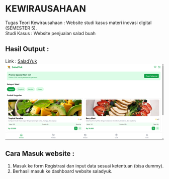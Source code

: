 # KEWIRAUSAHAAN

Tugas Teori Kewirausahaan :
Website studi kasus materi inovasi digital (SEMESTER 5).  
Studi Kasus :
Website penjualan salad buah

## Hasil Output :
Link : [SaladYuk](https://saladyuk.vercel.app/)  
![saladyuk](https://raw.githubusercontent.com/Itsnope/Kuliah/main/KEWIRAUSAHAAN/saladyuk.png)

## Cara Masuk website :
1. Masuk ke form Registrasi dan input data sesuai ketentuan (bisa dummy).
2. Berhasil masuk ke dashboard website saladyuk.